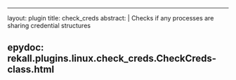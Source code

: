 
---
layout: plugin
title: check_creds
abstract: |
    Checks if any processes are sharing credential structures

epydoc: rekall.plugins.linux.check_creds.CheckCreds-class.html
---

